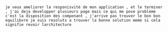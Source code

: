 `je veux ameliorer la responisvité de mon application , et le terminer , j'ai deja developper plusieurs page mais ce qui me pose probleme c'est la disposition des componant , j'arrive pas trouver le bon bon equilibvre je suis resoluts a trouver la bonne solution meme si cela signifie revoir larchitecture `
